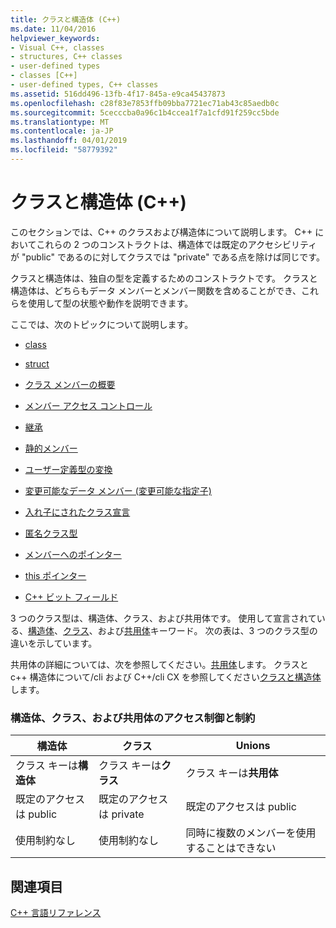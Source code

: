 ```yaml
---
title: クラスと構造体 (C++)
ms.date: 11/04/2016
helpviewer_keywords:
- Visual C++, classes
- structures, C++ classes
- user-defined types
- classes [C++]
- user-defined types, C++ classes
ms.assetid: 516dd496-13fb-4f17-845a-e9ca45437873
ms.openlocfilehash: c28f83e7853ffb09bba7721ec71ab43c85aedb0c
ms.sourcegitcommit: 5cecccba0a96c1b4ccea1f7a1cfd91f259cc5bde
ms.translationtype: MT
ms.contentlocale: ja-JP
ms.lasthandoff: 04/01/2019
ms.locfileid: "58779392"
---
```

# <a name="classes-and-structs-c"></a>クラスと構造体 (C++)

このセクションでは、C++ のクラスおよび構造体について説明します。 C++ においてこれらの 2 つのコンストラクトは、構造体では既定のアクセシビリティが "public" であるのに対してクラスでは "private" である点を除けば同じです。

クラスと構造体は、独自の型を定義するためのコンストラクトです。 クラスと構造体は、どちらもデータ メンバーとメンバー関数を含めることができ、これらを使用して型の状態や動作を説明できます。

ここでは、次のトピックについて説明します。

- [class](../cpp/class-cpp.md)

- [struct](../cpp/struct-cpp.md)

- [クラス メンバーの概要](../cpp/class-member-overview.md)

- [メンバー アクセス コントロール](../cpp/member-access-control-cpp.md)

- [継承](../cpp/inheritance-cpp.md)

- [静的メンバー](../cpp/static-members-cpp.md)

- [ユーザー定義型の変換](../cpp/user-defined-type-conversions-cpp.md)

- [変更可能なデータ メンバー (変更可能な指定子)](../cpp/mutable-data-members-cpp.md)

- [入れ子にされたクラス宣言](../cpp/nested-class-declarations.md)

- [匿名クラス型](../cpp/anonymous-class-types.md)

- [メンバーへのポインター](../cpp/pointers-to-members.md)

- [this ポインター](../cpp/this-pointer.md)

- [C++ ビット フィールド](../cpp/cpp-bit-fields.md)

3 つのクラス型は、構造体、クラス、および共用体です。 使用して宣言されている、[構造体](../cpp/struct-cpp.md)、[クラス](../cpp/class-cpp.md)、および[共用体](../cpp/unions.md)キーワード。 次の表は、3 つのクラス型の違いを示しています。

共用体の詳細については、次を参照してください。[共用体](../cpp/unions.md)します。 クラスと c++ 構造体について/cli および C++/cli CX を参照してください[クラスと構造体](../extensions/classes-and-structs-cpp-component-extensions.md)します。

### <a name="access-control-and-constraints-of-structures-classes-and-unions"></a>構造体、クラス、および共用体のアクセス制御と制約

|構造体|クラス|Unions|
|----------------|-------------|------------|
|クラス キーは**構造体**|クラス キーは**クラス**|クラス キーは**共用体**|
|既定のアクセスは public|既定のアクセスは private|既定のアクセスは public|
|使用制約なし|使用制約なし|同時に複数のメンバーを使用することはできない|

## <a name="see-also"></a>関連項目

[C++ 言語リファレンス](../cpp/cpp-language-reference.md)